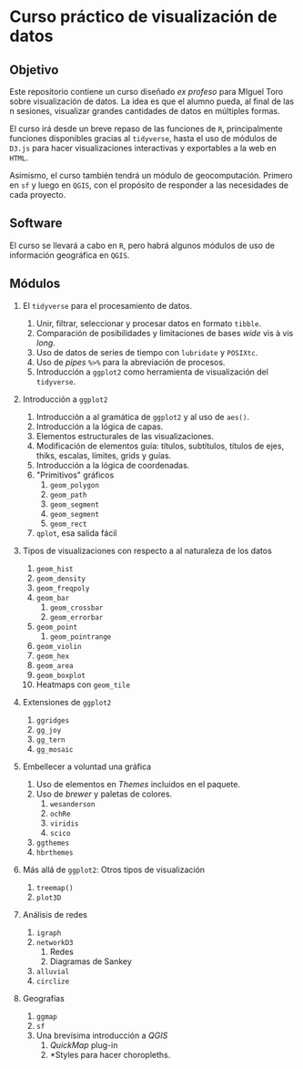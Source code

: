 # Curso práctico de visualización de datos

## Objetivo

Este repositorio contiene un curso diseñado *ex profeso* para MIguel Toro sobre visualización de datos. La idea es que el alumno pueda, al final de las n sesiones, visualizar grandes cantidades de datos en múltiples formas.

El curso irá desde un breve repaso de las funciones de `R`, principalmente funciones disponibles gracias al `tidyverse`, hasta el uso de módulos de `D3.js` para hacer visualizaciones interactivas y exportables a la web en `HTML`. 

Asimismo, el curso también tendrá un módulo de geocomputación. Primero en `sf` y luego en `QGIS`, con el propósito de responder a las necesidades de cada proyecto.

## Software

El curso se llevará a cabo en `R`, pero habrá algunos módulos de uso de información geográfica en `QGIS`.

## Módulos

1. El `tidyverse` para el procesamiento de datos.
    1. Unir, filtrar, seleccionar y procesar datos en formato `tibble`.
    2. Comparación de posibilidades y limitaciones de bases *wide* vis à vis *long*.
    3. Uso de datos de series de tiempo con `lubridate` y `POSIXtc`.
    4. Uso de *pipes* `%>%` para la abreviación de procesos.
    5. Introducción a `ggplot2` como herramienta de visualización del `tidyverse`.

2. Introducción a `ggplot2`
    1. Introducción a al gramática de `ggplot2` y al uso de `aes()`.
    2. Introducción a la lógica de capas.
    3. Elementos estructurales de las visualizaciones.
    4. Modificación de elementos guía: títulos, subtítulos, títulos de ejes, thiks, escalas, límites, grids y guías.
    5. Introducción a la lógica de coordenadas.
    6. "Primitivos" gráficos
        1. `geom_polygon`
        2. `geom_path`
        3. `geom_segment`
        4. `geom_segment`
        5. `geom_rect`
    7. `qplot`, esa salida fácil

3. Tipos de visualizaciones con respecto a al naturaleza de los datos
    1. `geom_hist`
    2. `geom_density`
    3. `geom_freqpoly`
    4. `geom_bar`
        1. `geom_crossbar`
        2. `geom_errorbar`
    5. `geom_point`
        1. `geom_pointrange`
    6. `geom_violin`
    7. `geom_hex`
    8. `geom_area`
    9. `geom_boxplot`
    10. Heatmaps con `geom_tile`

4. Extensiones de `ggplot2`
    1. `ggridges`
    2. `gg_joy`
    3. `gg_tern`
    4. `gg_mosaic`

5. Embellecer a voluntad una gráfica
    1. Uso de elementos en *Themes* incluidos en el paquete.
    2. Uso de *brewer* y paletas de colores.
        1. `wesanderson`
        2. `ochRe`
        3. `viridis`
        4. `scico`
    3. `ggthemes`
    4. `hbrthemes`

6. Más allá de `ggplot2`: Otros tipos de visualización
    1. `treemap()`
    2. `plot3D`

7. Análisis de redes
    1. `igraph`
    2. `networkD3`
        1. Redes
        2. Diagramas de Sankey
    3. `alluvial`
    4. `circlize`

8. Geografías
    1. `ggmap`
    2. `sf`
    3. Una brevísima introducción a *QGIS*
        1. *QuickMap* plug-in
        2. *Styles para hacer choropleths.

